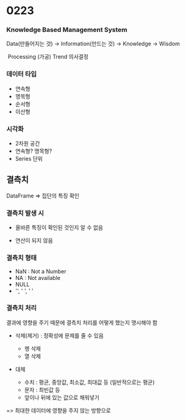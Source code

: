 # 0223

### Knowledge Based Management System

Data(만들어지는 것) -> Information(만드는 것) -> Knowledge -> Wisdom

​							Processing (가공)					Trend			의사결정



### 데이터 타입

* 연속형
* 명목형
* 순서형
* 이산형



### 시각화

* 2차원 공간
* 연속형? 명목형?
* Series 단위



## 결측치

DataFrame => 집단의 특징 확인



### 결측치 발생 시

* 올바른 특징이 확인된 것인지 알 수 없음

* 연산이 되지 않음



### 결측치 형태

* NaN : Not a Number
* NA : Not available
* NULL
* '', ' ', '	'



### 결측치 처리

결과에 영향을 주기 때문에 결측치 처리를 어떻게 했는지 명시해야 함

* 삭제(제거) : 정확성에 문제를 줄 수 있음
  * 행 삭제
  * 열 삭제

* 대체
  * 수치 : 평균, 중앙값, 최소값, 최대값 등 (일반적으로는 평균)
  * 문자 : 최빈값 등
  * 앞이나 뒤에 있는 값으로 채워넣기

=> 최대한 데이터에 영향을 주지 않는 방향으로


